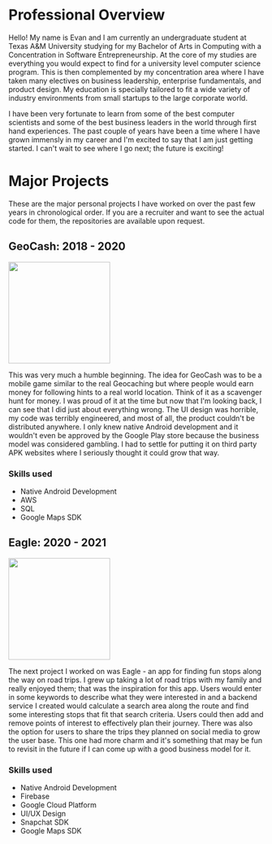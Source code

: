# Professional Overview
Hello! My name is Evan and I am currently an undergraduate student at Texas A&M University studying for my Bachelor of Arts in Computing with a Concentration in Software Entrepreneurship. At the core of my studies are everything you would expect to find for a university level computer science program. This is then complemented by my concentration area where I have taken many electives on business leadership, enterprise fundamentals, and product design. My education is specially tailored to fit a wide variety of industry environments from small startups to the large corporate world.

I have been very fortunate to learn from some of the best computer scientists and some of the best business leaders in the world through first hand experiences. The past couple of years have been a time where I have grown immensly in my career and I'm excited to say that I am just getting started. I can't wait to see where I go next; the future is exciting!

# Major Projects
These are the major personal projects I have worked on over the past few years in chronological order. If you are a recruiter and want to see the actual code for them, the repositories are available upon request.

## GeoCash: 2018 - 2020
<img src="https://github.com/evanwherchek/professional-overview/assets/50429973/8fbd0a3a-ba2c-4c62-8874-26f4a958aa08" width="200">

This was very much a humble beginning. The idea for GeoCash was to be a mobile game similar to the real Geocaching but where people would earn money for following hints to a real world location. Think of it as a scavenger hunt for money. I was proud of it at the time but now that I'm looking back, I can see that I did just about everything wrong. The UI design was horrible, my code was terribly engineered, and most of all, the product couldn't be distributed anywhere. I only knew native Android development and it wouldn't even be approved by the Google Play store because the business model was considered gambling. I had to settle for putting it on third party APK websites where I seriously thought it could grow that way.

### Skills used
- Native Android Development
- AWS
- SQL
- Google Maps SDK

## Eagle: 2020 - 2021
<img src="https://github.com/evanwherchek/professional-overview/assets/50429973/e62d87a6-90c4-49b3-8974-9a684c794e0d)https://github.com/evanwherchek/professional-overview/assets/50429973/e62d87a6-90c4-49b3-8974-9a684c794e0d" width="200">

The next project I worked on was Eagle - an app for finding fun stops along the way on road trips. I grew up taking a lot of road trips with my family and really enjoyed them; that was the inspiration for this app. Users would enter in some keywords to describe what they were interested in and a backend service I created would calculate a search area along the route and find some interesting stops that fit that search criteria. Users could then add and remove points of interest to effectively plan their journey. There was also the option for users to share the trips they planned on social media to grow the user base. This one had more charm and it's something that may be fun to revisit in the future if I can come up with a good business model for it.

### Skills used
- Native Android Development
- Firebase
- Google Cloud Platform
- UI/UX Design
- Snapchat SDK
- Google Maps SDK
